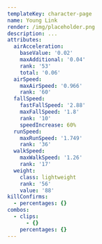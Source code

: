 ```yaml
---
templateKey: character-page
name: Young Link
render: /img/placeholder.png
description: ...
attributes:
  airAcceleration:
    baseValue: '0.02'
    maxAdditional: '0.04'
    rank: '53'
    total: '0.06'
  airSpeed:
    maxAirSpeed: '0.966'
    rank: '60'
  fallSpeed:
    fastFallSpeed: '2.88'
    maxFallSpeed: '1.8'
    rank: '10'
    speedIncrease: 60%
  runSpeed:
    maxRunSpeed: '1.749'
    rank: '36'
  walkSpeed:
    maxWalkSpeed: '1.26'
    rank: '17'
  weight:
    class: lightweight
    rank: '56'
    value: '88'
killConfirms:
  - percentages: {}
combos:
  - clips:
      - {}
    percentages: {}
---
```


